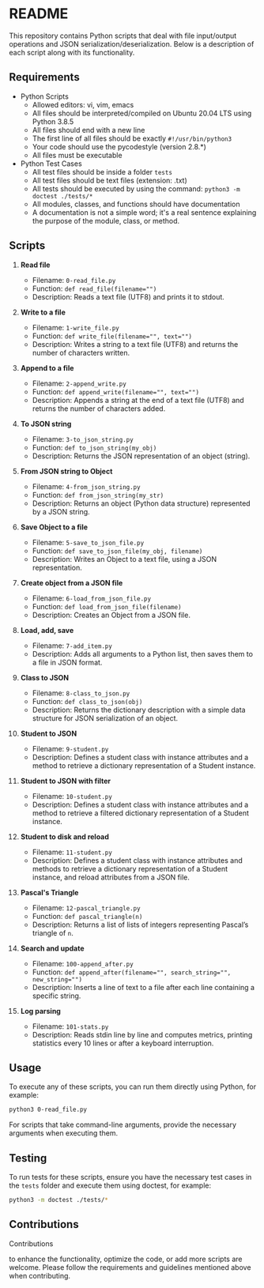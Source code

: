 # README

This repository contains Python scripts that deal with file input/output operations and JSON serialization/deserialization. Below is a description of each script along with its functionality.

## Requirements

- Python Scripts
  - Allowed editors: vi, vim, emacs
  - All files should be interpreted/compiled on Ubuntu 20.04 LTS using Python 3.8.5
  - All files should end with a new line
  - The first line of all files should be exactly `#!/usr/bin/python3`
  - Your code should use the pycodestyle (version 2.8.*)
  - All files must be executable
- Python Test Cases
  - All test files should be inside a folder `tests`
  - All test files should be text files (extension: .txt)
  - All tests should be executed by using the command: `python3 -m doctest ./tests/*`
  - All modules, classes, and functions should have documentation
  - A documentation is not a simple word; it's a real sentence explaining the purpose of the module, class, or method.

## Scripts

1. **Read file**
   - Filename: `0-read_file.py`
   - Function: `def read_file(filename="")`
   - Description: Reads a text file (UTF8) and prints it to stdout.

2. **Write to a file**
   - Filename: `1-write_file.py`
   - Function: `def write_file(filename="", text="")`
   - Description: Writes a string to a text file (UTF8) and returns the number of characters written.

3. **Append to a file**
   - Filename: `2-append_write.py`
   - Function: `def append_write(filename="", text="")`
   - Description: Appends a string at the end of a text file (UTF8) and returns the number of characters added.

4. **To JSON string**
   - Filename: `3-to_json_string.py`
   - Function: `def to_json_string(my_obj)`
   - Description: Returns the JSON representation of an object (string).

5. **From JSON string to Object**
   - Filename: `4-from_json_string.py`
   - Function: `def from_json_string(my_str)`
   - Description: Returns an object (Python data structure) represented by a JSON string.

6. **Save Object to a file**
   - Filename: `5-save_to_json_file.py`
   - Function: `def save_to_json_file(my_obj, filename)`
   - Description: Writes an Object to a text file, using a JSON representation.

7. **Create object from a JSON file**
   - Filename: `6-load_from_json_file.py`
   - Function: `def load_from_json_file(filename)`
   - Description: Creates an Object from a JSON file.

8. **Load, add, save**
   - Filename: `7-add_item.py`
   - Description: Adds all arguments to a Python list, then saves them to a file in JSON format.

9. **Class to JSON**
   - Filename: `8-class_to_json.py`
   - Function: `def class_to_json(obj)`
   - Description: Returns the dictionary description with a simple data structure for JSON serialization of an object.

10. **Student to JSON**
    - Filename: `9-student.py`
    - Description: Defines a student class with instance attributes and a method to retrieve a dictionary representation of a Student instance.

11. **Student to JSON with filter**
    - Filename: `10-student.py`
    - Description: Defines a student class with instance attributes and a method to retrieve a filtered dictionary representation of a Student instance.

12. **Student to disk and reload**
    - Filename: `11-student.py`
    - Description: Defines a student class with instance attributes and methods to retrieve a dictionary representation of a Student instance, and reload attributes from a JSON file.

13. **Pascal's Triangle**
    - Filename: `12-pascal_triangle.py`
    - Function: `def pascal_triangle(n)`
    - Description: Returns a list of lists of integers representing Pascal’s triangle of `n`.

14. **Search and update**
    - Filename: `100-append_after.py`
    - Function: `def append_after(filename="", search_string="", new_string="")`
    - Description: Inserts a line of text to a file after each line containing a specific string.

15. **Log parsing**
    - Filename: `101-stats.py`
    - Description: Reads stdin line by line and computes metrics, printing statistics every 10 lines or after a keyboard interruption.

## Usage

To execute any of these scripts, you can run them directly using Python, for example:

```bash
python3 0-read_file.py
```

For scripts that take command-line arguments, provide the necessary arguments when executing them.

## Testing

To run tests for these scripts, ensure you have the necessary test cases in the `tests` folder and execute them using doctest, for example:

```bash
python3 -m doctest ./tests/*
```

## Contributions

Contributions

 to enhance the functionality, optimize the code, or add more scripts are welcome. Please follow the requirements and guidelines mentioned above when contributing.
